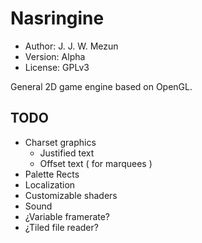 # Nasringine

* Author: J. J. W. Mezun
* Version: Alpha
* License: GPLv3

General 2D game engine based on OpenGL.

## TODO

* Charset graphics
    * Justified text
    * Offset text ( for marquees )
* Palette Rects
* Localization
* Customizable shaders
* Sound
* ¿Variable framerate?
* ¿Tiled file reader?